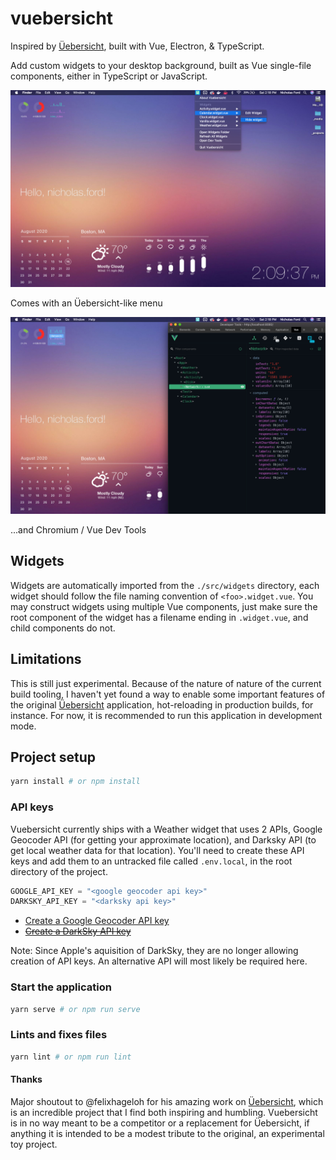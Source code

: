 # vuebersicht

Inspired by [Üebersicht](https://github.com/felixhageloh/uebersicht), built with Vue, Electron, & TypeScript.

Add custom widgets to your desktop background, built as Vue single-file components, either in TypeScript or JavaScript.

![Vuebersicht](./screenshots/vs-menu.jpg)

Comes with an Üebersicht-like menu

![Vuebersicht Vue Dev Tools](./screenshots/vs-devtools.jpg)

...and Chromium / Vue Dev Tools

## Widgets

Widgets are automatically imported from the `./src/widgets` directory, each widget should follow the file naming convention of `<foo>.widget.vue`. You may construct widgets using multiple Vue components, just make sure the root component of the widget has a filename ending in `.widget.vue`, and child components do not.

## Limitations

This is still just experimental. Because of the nature of nature of the current build tooling, I haven't yet found a way to enable some important features of the original [Üebersicht](https://github.com/felixhageloh/uebersicht) application, hot-reloading in production builds, for instance. For now, it is recommended to run this application in development mode.

## Project setup

```bash
yarn install # or npm install
```

### API keys

Vuebersicht currently ships with a Weather widget that uses 2 APIs, Google Geocoder API (for getting your approximate location), and Darksky API (to get local weather data for that location). You'll need to create these API keys and add them to an untracked file called `.env.local`, in the root directory of the project.

```js
GOOGLE_API_KEY = "<google geocoder api key>"
DARKSKY_API_KEY = "<darksky api key>"
```

- [Create a Google Geocoder API key](https://developers.google.com/maps/documentation/geocoding/get-api-key)
- ~~[Create a DarkSky API key](https://darksky.net/dev/register)~~

Note: Since Apple's aquisition of DarkSky, they are no longer allowing creation of API keys. An alternative API will most likely be required here.

### Start the application

```bash
yarn serve # or npm run serve
```

<!-- ### Production build

```bash
yarn build
```

### Run unit tests

```bash
yarn test:unit
``` -->

### Lints and fixes files

```bash
yarn lint # or npm run lint
```

#### Thanks

Major shoutout to @felixhageloh for his amazing work on [Üebersicht](https://github.com/felixhageloh/uebersicht), which is an incredible project that I find both inspiring and humbling. Vuebersicht is in no way meant to be a competitor or a replacement for Üebersicht, if anything it is intended to be a modest tribute to the original, an experimental toy project.
